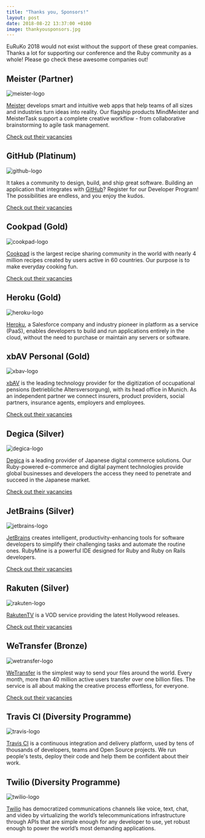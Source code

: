 ```yaml
---
title: "Thanks you, Sponsors!"
layout: post
date: 2018-08-22 13:37:00 +0100
image: thankyousponsors.jpg
---
```


EuRuKo 2018 would not exist without the support of these great companies. Thanks a lot for supporting our conference and the Ruby community as a whole! Please go check these awesome companies out!

## Meister (Partner)
![meister-logo](https://euruko2018.org/assets/images/sponsors/meisterlabs.svg)

[Meister](https://meister.com) develops smart and intuitive web apps that help teams of all sizes and industries turn ideas into reality. Our flagship products MindMeister and MeisterTask support a complete creative workflow - from collaborative brainstorming to agile task management.

[Check out their vacancies](https://euruko2018.org/jobs/meister)

## GitHub (Platinum)
![github-logo](https://euruko2018.org/assets/images/sponsors/github.png)

It takes a community to design, build, and ship great software. Building an application that integrates with [GitHub](https://github.com)? Register for our Developer Program! The possibilities are endless, and you enjoy the kudos. 

[Check out their vacancies](https://euruko2018.org/jobs/github)

## Cookpad (Gold)
![cookpad-logo](https://euruko2018.org/assets/images/sponsors/cookpad.png)

[Cookpad](https://cookpadteam.com) is the largest recipe sharing community in the world with nearly 4 million recipes created by users active in 60 countries. Our purpose is to make everyday cooking fun.

[Check out their vacancies](https://euruko2018.org/jobs/cookpad)

## Heroku (Gold)
![heroku-logo](https://euruko2018.org/assets/images/sponsors/heroku.svg)

[Heroku](https://heroku.com/home), a Salesforce company and industry pioneer in platform as a service (PaaS), enables developers to build and run applications entirely in the cloud, without the need to purchase or maintain any servers or software.

## xbAV Personal (Gold)
![xbav-logo](https://euruko2018.org/assets/images/sponsors/xbav.svg)

[xbAV](https://xbav.de) is the leading technology provider for the digitization of occupational pensions (betriebliche Altersversorgung), with its head office in Munich. As an independent partner we connect insurers, product providers, social partners, insurance agents, employers and employees.

[Check out their vacancies](https://euruko2018.org/jobs/xbav)

## Degica (Silver)
![degica-logo](https://euruko2018.org/assets/images/sponsors/degica.svg)

[Degica](https://degica.com) is a leading provider of Japanese digital commerce solutions. Our Ruby-powered e-commerce and digital payment technologies provide global businesses and developers the access they need to penetrate and succeed in the Japanese market.

[Check out their vacancies](https://euruko2018.org/jobs/degica)

## JetBrains (Silver)
![jetbrains-logo](https://euruko2018.org/assets/images/sponsors/jetbrains.svg)

[JetBrains](https://jetbrains.com) creates intelligent, productivity-enhancing tools for software developers to simplify their challenging tasks and automate the routine ones. RubyMine is a powerful IDE designed for Ruby and Ruby on Rails developers.

[Check out their vacancies](https://euruko2018.org/jobs/jetbrains)

## Rakuten (Silver)
![rakuten-logo](https://euruko2018.org/assets/images/sponsors/rakuten.png)

[RakutenTV](https://rakuten.tv) is a VOD service providing the latest Hollywood releases.

[Check out their vacancies](https://euruko2018.org/jobs/rakuten)

## WeTransfer (Bronze)
![wetransfer-logo](https://euruko2018.org/assets/images/sponsors/wetransfer.svg)

[WeTransfer](https://wetransfer.com) is the simplest way to send your files around the world. Every month, more than 40 million active users transfer over one billion files. The service is all about making the creative process effortless, for everyone.

[Check out their vacancies](https://euruko2018.org/jobs/wetransfer)

## Travis CI (Diversity Programme)
![travis-logo](https://euruko2018.org/assets/images/sponsors/travis.png)

[Travis CI](https://travis-ci.com/?utm_source=EURUKO2018) is a continuous integration and delivery platform, used by tens of thousands of developers, teams and Open Source projects. We run people's tests, deploy their code and help them be confident about their work.

## Twilio (Diversity Programme)
![twilio-logo](https://euruko2018.org/assets/images/sponsors/twilio.png)

[Twilio](https://twilio.com) has democratized communications channels like voice, text, chat, and video by virtualizing the world’s telecommunications infrastructure through APIs that are simple enough for any developer to use, yet robust enough to power the world’s most demanding applications.
